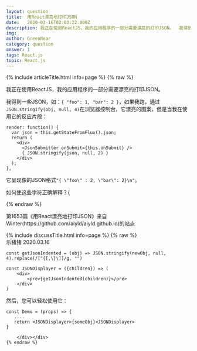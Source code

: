 ```yaml
---
layout: question
title:  用React漂亮地打印JSON
date:   2020-03-16T02:03:22.000Z
description: 我正在使用ReactJS，我的应用程序的一部分需要漂亮的打印JSON。  我得到一些JSON，如：{ "foo"  1, "bar"  2 }，如果我...
img: 
author: GreenNear
category: question
answer: 1
tags: React.js
topic: React.js
---
```

<div class="article-root">
  <div class="article">
    {% include articleTitle.html info=page %}
    {% raw %}
    <div class="article-content"><p><font style="vertical-align: inherit;"><font style="vertical-align: inherit;">我正在使用ReactJS，我的应用程序的一部分需要漂亮的打印JSON。  </font></font></p>

<p><font style="vertical-align: inherit;"><font style="vertical-align: inherit;">我得到一些JSON，如：</font></font><code>{ "foo": 1, "bar": 2 }</code><font style="vertical-align: inherit;"><font style="vertical-align: inherit;">，如果我跑，通过</font></font><code>JSON.stringify(obj, null, 4)</code><font style="vertical-align: inherit;"><font style="vertical-align: inherit;">在浏览器控制台，它漂亮的图案，但是当我在使用它的反应片段：</font></font></p>

<pre><code>render: function() {<font></font>
  var json = this.getStateFromFlux().json;<font></font>
  return (<font></font>
    &lt;div&gt;<font></font>
      &lt;JsonSubmitter onSubmit={this.onSubmit} /&gt;<font></font>
      { JSON.stringify(json, null, 2) }<font></font>
    &lt;/div&gt;<font></font>
  );<font></font>
},<font></font>
</code></pre>

<p><font style="vertical-align: inherit;"><font style="vertical-align: inherit;">它呈现像的JSON格式</font></font><code>"{ \"foo\" : 2, \"bar\": 2}\n"</code><font style="vertical-align: inherit;"><font style="vertical-align: inherit;">。  </font></font></p>

<p><font style="vertical-align: inherit;"><font style="vertical-align: inherit;">如何使这些字符正确解释？</font><font style="vertical-align: inherit;">{</font></font></p></div>
    {% endraw %}
  </div>
  <p class="winter_mark">第1653篇《用React漂亮地打印JSON》来自Winter(https://github.com/aiyld/aiyld.github.io)的站点</p>
  <div class="discuss-wrapper">
    {% include discussTitle.html info=page %}
    {% raw %}
    <div class="discuss-item">
        <div class="discuss-parent">
          <div class="discuss-meta">
            <span class="discuss-user">乐猪猪</span>
            <span class="discuss-time">2020.03.16</span>
          </div>
          <div class="discuss-comment"><pre class="lang-js prettyprint-override"><code>const getJsonIndented = (obj) =&gt; JSON.stringify(newObj, null, 4).replace(/["{[,\}\]]/g, "")<font></font>
<font></font>
const JSONDisplayer = ({children}) =&gt; (<font></font>
    &lt;div&gt;<font></font>
        &lt;pre&gt;{getJsonIndented(children)}&lt;/pre&gt;<font></font>
    &lt;/div&gt;<font></font>
)<font></font>
</code></pre>

<p><font style="vertical-align: inherit;"><font style="vertical-align: inherit;">然后，您可以轻松使用它： </font></font></p>

<pre class="lang-js prettyprint-override"><code>const Demo = (props) =&gt; {<font></font>
   ....<font></font>
   return &lt;JSONDisplayer&gt;{someObj}&lt;JSONDisplayer&gt;<font></font>
}<font></font>
</code></pre></div>
        </div></div>
    {% endraw %}
  </div>
<div>

